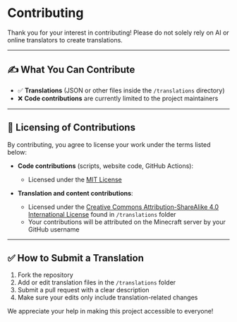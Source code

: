 # Contributing

Thank you for your interest in contributing! Please do not solely rely on AI or online translators to create translations.  

---

## ✍️ What You Can Contribute

- ✅ **Translations** (JSON or other files inside the `/translations` directory)
- ❌ **Code contributions** are currently limited to the project maintainers

---

## 🔐 Licensing of Contributions

By contributing, you agree to license your work under the terms listed below:

- **Code contributions** (scripts, website code, GitHub Actions):
  - Licensed under the [MIT License](./LICENSE)

- **Translation and content contributions**:
  - Licensed under the [Creative Commons Attribution-ShareAlike 4.0 International License](https://creativecommons.org/licenses/by-sa/4.0/) found in `/translations` folder
  - Your contributions will be attributed on the Minecraft server by your GitHub username

---

## ✅ How to Submit a Translation

1. Fork the repository
2. Add or edit translation files in the `/translations` folder
3. Submit a pull request with a clear description
4. Make sure your edits only include translation-related changes

We appreciate your help in making this project accessible to everyone!

